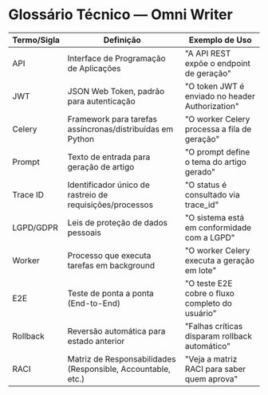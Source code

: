 # Glossário Técnico — Omni Writer

| Termo/Sigla      | Definição                                                      | Exemplo de Uso                                  |
|------------------|---------------------------------------------------------------|-------------------------------------------------|
| API              | Interface de Programação de Aplicações                        | "A API REST expõe o endpoint de geração"        |
| JWT              | JSON Web Token, padrão para autenticação                      | "O token JWT é enviado no header Authorization" |
| Celery           | Framework para tarefas assíncronas/distribuídas em Python     | "O worker Celery processa a fila de geração"    |
| Prompt           | Texto de entrada para geração de artigo                       | "O prompt define o tema do artigo gerado"       |
| Trace ID         | Identificador único de rastreio de requisições/processos      | "O status é consultado via trace_id"            |
| LGPD/GDPR        | Leis de proteção de dados pessoais                            | "O sistema está em conformidade com a LGPD"     |
| Worker           | Processo que executa tarefas em background                    | "O worker Celery executa a geração em lote"     |
| E2E              | Teste de ponta a ponta (End-to-End)                           | "O teste E2E cobre o fluxo completo do usuário" |
| Rollback         | Reversão automática para estado anterior                      | "Falhas críticas disparam rollback automático"  |
| RACI             | Matriz de Responsabilidades (Responsible, Accountable, etc.)  | "Veja a matriz RACI para saber quem aprova"     | 